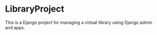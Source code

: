 # LibraryProject
This is a Django project for managing a virtual library using Django admin and apps.
